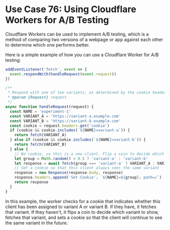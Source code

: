 # Use Case 76: Using Cloudflare Workers for A/B Testing

Cloudflare Workers can be used to implement A/B testing, which is a method of comparing two versions of a webpage or app against each other to determine which one performs better.

Here is a simple example of how you can use a Cloudflare Worker for A/B testing:

```javascript
addEventListener('fetch', event => {
  event.respondWith(handleRequest(event.request))
})

/**
 * Respond with one of two variants, as determined by the cookie header
 * @param {Request} request
 */
async function handleRequest(request) {
  const NAME = 'experiment-1'
  const VARIANT_A = 'https://variant-a.example.com'
  const VARIANT_B = 'https://variant-b.example.com'
  const cookie = request.headers.get('cookie')
  if (cookie && cookie.includes(`${NAME}=variant-a`)) {
    return fetch(VARIANT_A)
  } else if (cookie && cookie.includes(`${NAME}=variant-b`)) {
    return fetch(VARIANT_B)
  } else {
    // No cookie, so this is a new client. Flip a coin to decide which variant to show.
    let group = Math.random() < 0.5 ? 'variant-a' : 'variant-b'
    let response = await fetch(group === 'variant-a' ? VARIANT_A : VARIANT_B)
    // Set a cookie so that this client always sees the same variant
    response = new Response(response.body, response)
    response.headers.append('Set-Cookie', `${NAME}=${group}; path=/`)
    return response
  }
}
```

In this example, the worker checks for a cookie that indicates whether this client has been assigned to variant A or variant B. If they have, it fetches that variant. If they haven't, it flips a coin to decide which variant to show, fetches that variant, and sets a cookie so that the client will continue to see the same variant in the future.